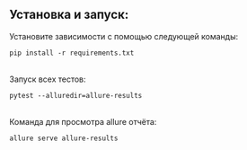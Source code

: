 <a name="Установка и запуск"><h2>Установка и запуск:</h2></a>

Установите зависимости с помощью следующей команды:
```
pip install -r requirements.txt
```

\
Запуск всех тестов:
```
pytest --alluredir=allure-results
```

\
Команда для просмотра allure отчёта:
```
allure serve allure-results
```
